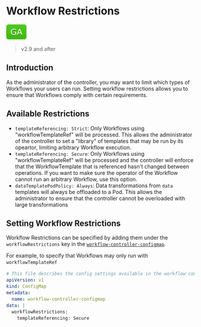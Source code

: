 # Workflow Restrictions

![GA](assets/ga.svg)

> v2.9 and after

## Introduction

As the administrator of the controller, you may want to limit which types of Workflows your users can run. Setting workflow restrictions allows you to ensure that Workflows comply with certain requirements. 

## Available Restrictions

* `templateReferencing: Strict`: Only Workflows using "workflowTemplateRef" will be processed. This allows the administrator of the controller to set a "library" of templates that may be run by its opeartor, limiting arbitrary Workflow execution.
* `templateReferencing: Secure`: Only Workflows using "workflowTemplateRef" will be processed and the controller will enforce that the WorkflowTemplate that is referenced hasn't changed between operations. If you want to make sure the operator of the Workflow cannot run an arbitrary Workflow, use this option.
* `dataTemplatePodPolicy: Always`: Data transformations from `data` templates will always be offloaded to a Pod. This allows the administrator to ensure that the controller cannot be overloaded with large transformations

## Setting Workflow Restrictions

Workflow Restrictions can be specified by adding them under the `workflowRestrictions` key in the [`workflow-controller-configmap`](./workflow-controller-configmap.yaml).

For example, to specify that Workflows may only run with `workflowTemplateRef`

```yaml
# This file describes the config settings available in the workflow controller configmap
apiVersion: v1
kind: ConfigMap
metadata:
  name: workflow-controller-configmap
data: |
  workflowRestrictions:
    templateReferencing: Secure
```
